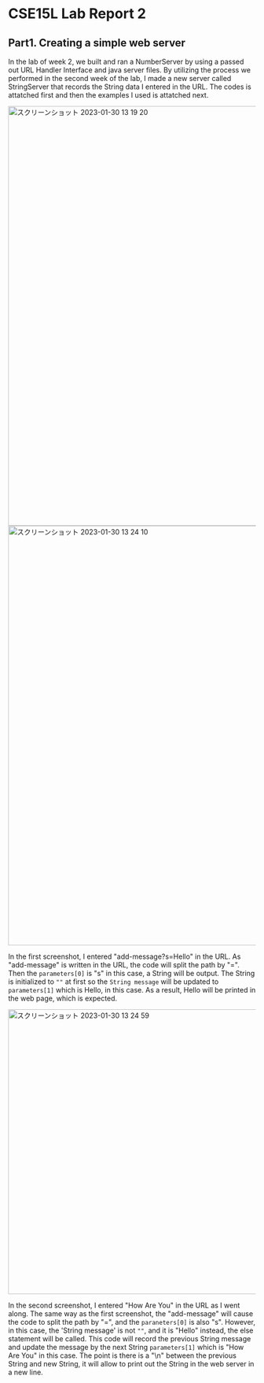 # CSE15L Lab Report 2

## Part1. Creating a simple web server

In the lab of week 2, we built and ran a NumberServer by using a passed out URL Handler Interface and java server files. By utilizing the process we performed in the second week of the lab, I made a new server called StringServer that records the String data I entered in the URL. The codes is attatched first and then the examples I used is attatched next.


<img width="853" alt="スクリーンショット 2023-01-30 13 19 20" src="https://user-images.githubusercontent.com/122579654/215609613-a854a3db-c380-476b-868e-aabb9db47a51.png">

<img width="853" alt="スクリーンショット 2023-01-30 13 24 10" src="https://user-images.githubusercontent.com/122579654/215609724-f7487cc4-a2f3-4a98-b3f0-001301fdd9bd.png">


In the first screenshot, I entered "add-message?s=Hello" in the URL. As "add-message" is written in the URL, the code will split the path by "=". Then the 
`parameters[0]` 
is "s" in this case, a String will be output. The String is initialized to 
`""` 
at first so the 
`String message` 
will be updated to 
`parameters[1]` 
which is Hello, in this case. As a result, Hello will be printed in the web page, which is expected.


<img width="579" alt="スクリーンショット 2023-01-30 13 24 59" src="https://user-images.githubusercontent.com/122579654/215609752-f56a983f-b5fb-4513-9825-e66ae7ba6ef9.png">


In the second screenshot, I entered "How Are You" in the URL as I went along. The same way as the first screenshot, the "add-message" will cause the code to split the path by "=", and the `paraneters[0]` is also "s". However, in this case, the 'String message' is not `""`, and it is "Hello" instead, the else statement will be called. This code will record the previous String message and update the message by the next String `parameters[1]` which is "How Are You" in this case. The point is there is a "\n" between the previous String and new String, it will allow to print out the String in the web server in a new line.

